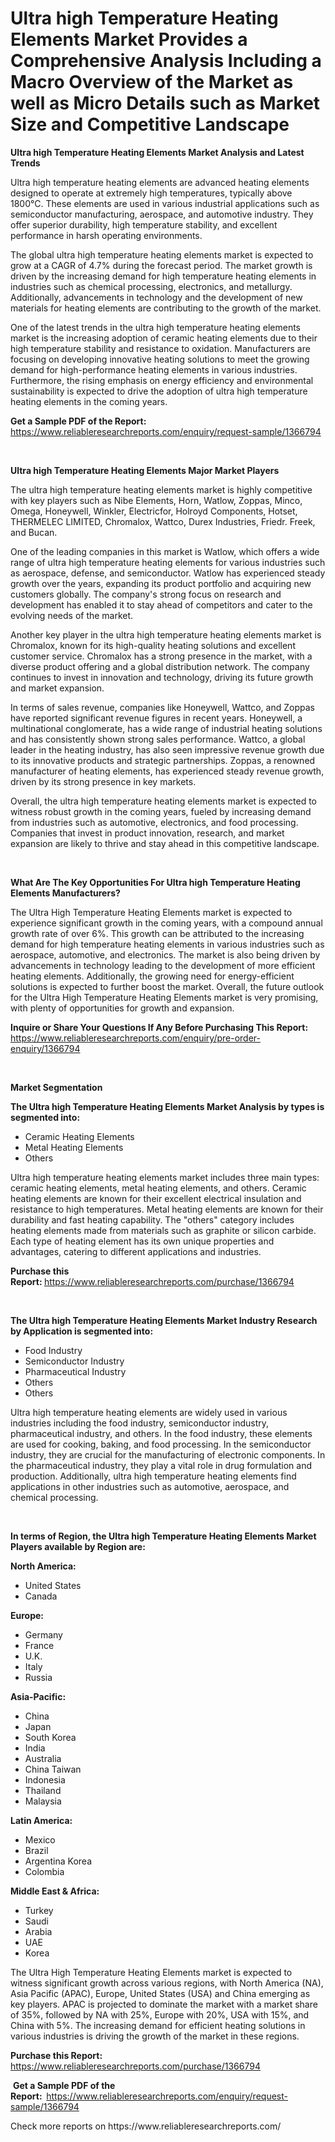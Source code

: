 <p><h1>Ultra high Temperature Heating Elements Market Provides a Comprehensive Analysis Including a Macro Overview of the Market as well as Micro Details such as Market Size and Competitive Landscape</h1></p><p><strong>Ultra high Temperature Heating Elements Market Analysis and Latest Trends</strong></p>
<p><p>Ultra high temperature heating elements are advanced heating elements designed to operate at extremely high temperatures, typically above 1800°C. These elements are used in various industrial applications such as semiconductor manufacturing, aerospace, and automotive industry. They offer superior durability, high temperature stability, and excellent performance in harsh operating environments.</p><p>The global ultra high temperature heating elements market is expected to grow at a CAGR of 4.7% during the forecast period. The market growth is driven by the increasing demand for high temperature heating elements in industries such as chemical processing, electronics, and metallurgy. Additionally, advancements in technology and the development of new materials for heating elements are contributing to the growth of the market.</p><p>One of the latest trends in the ultra high temperature heating elements market is the increasing adoption of ceramic heating elements due to their high temperature stability and resistance to oxidation. Manufacturers are focusing on developing innovative heating solutions to meet the growing demand for high-performance heating elements in various industries. Furthermore, the rising emphasis on energy efficiency and environmental sustainability is expected to drive the adoption of ultra high temperature heating elements in the coming years.</p></p>
<p><strong>Get a Sample PDF of the Report:&nbsp;</strong> <a href="https://www.reliableresearchreports.com/enquiry/request-sample/1366794">https://www.reliableresearchreports.com/enquiry/request-sample/1366794</a></p>
<p>&nbsp;</p>
<p><strong>Ultra high Temperature Heating Elements Major Market Players</strong></p>
<p><p>The ultra high temperature heating elements market is highly competitive with key players such as Nibe Elements, Horn, Watlow, Zoppas, Minco, Omega, Honeywell, Winkler, Electricfor, Holroyd Components, Hotset, THERMELEC LIMITED, Chromalox, Wattco, Durex Industries, Friedr. Freek, and Bucan.</p><p>One of the leading companies in this market is Watlow, which offers a wide range of ultra high temperature heating elements for various industries such as aerospace, defense, and semiconductor. Watlow has experienced steady growth over the years, expanding its product portfolio and acquiring new customers globally. The company's strong focus on research and development has enabled it to stay ahead of competitors and cater to the evolving needs of the market.</p><p>Another key player in the ultra high temperature heating elements market is Chromalox, known for its high-quality heating solutions and excellent customer service. Chromalox has a strong presence in the market, with a diverse product offering and a global distribution network. The company continues to invest in innovation and technology, driving its future growth and market expansion.</p><p>In terms of sales revenue, companies like Honeywell, Wattco, and Zoppas have reported significant revenue figures in recent years. Honeywell, a multinational conglomerate, has a wide range of industrial heating solutions and has consistently shown strong sales performance. Wattco, a global leader in the heating industry, has also seen impressive revenue growth due to its innovative products and strategic partnerships. Zoppas, a renowned manufacturer of heating elements, has experienced steady revenue growth, driven by its strong presence in key markets.</p><p>Overall, the ultra high temperature heating elements market is expected to witness robust growth in the coming years, fueled by increasing demand from industries such as automotive, electronics, and food processing. Companies that invest in product innovation, research, and market expansion are likely to thrive and stay ahead in this competitive landscape.</p></p>
<p>&nbsp;</p>
<p><strong>What Are The Key Opportunities For Ultra high Temperature Heating Elements Manufacturers?</strong></p>
<p><p>The Ultra High Temperature Heating Elements market is expected to experience significant growth in the coming years, with a compound annual growth rate of over 6%. This growth can be attributed to the increasing demand for high temperature heating elements in various industries such as aerospace, automotive, and electronics. The market is also being driven by advancements in technology leading to the development of more efficient heating elements. Additionally, the growing need for energy-efficient solutions is expected to further boost the market. Overall, the future outlook for the Ultra High Temperature Heating Elements market is very promising, with plenty of opportunities for growth and expansion.</p></p>
<p><strong>Inquire or Share Your Questions If Any Before Purchasing This Report:</strong> <a href="https://www.reliableresearchreports.com/enquiry/pre-order-enquiry/1366794">https://www.reliableresearchreports.com/enquiry/pre-order-enquiry/1366794</a></p>
<p>&nbsp;</p>
<p><strong>Market Segmentation</strong></p>
<p><strong>The Ultra high Temperature Heating Elements Market Analysis by types is segmented into:</strong></p>
<p><ul><li>Ceramic Heating Elements</li><li>Metal Heating Elements</li><li>Others</li></ul></p>
<p><p>Ultra high temperature heating elements market includes three main types: ceramic heating elements, metal heating elements, and others. Ceramic heating elements are known for their excellent electrical insulation and resistance to high temperatures. Metal heating elements are known for their durability and fast heating capability. The "others" category includes heating elements made from materials such as graphite or silicon carbide. Each type of heating element has its own unique properties and advantages, catering to different applications and industries.</p></p>
<p><strong>Purchase this Report:&nbsp;</strong><a href="https://www.reliableresearchreports.com/purchase/1366794">https://www.reliableresearchreports.com/purchase/1366794</a></p>
<p>&nbsp;</p>
<p><strong>The Ultra high Temperature Heating Elements Market Industry Research by Application is segmented into:</strong></p>
<p><ul><li>Food Industry</li><li>Semiconductor Industry</li><li>Pharmaceutical Industry</li><li>Others</li><li>Others</li></ul></p>
<p><p>Ultra high temperature heating elements are widely used in various industries including the food industry, semiconductor industry, pharmaceutical industry, and others. In the food industry, these elements are used for cooking, baking, and food processing. In the semiconductor industry, they are crucial for the manufacturing of electronic components. In the pharmaceutical industry, they play a vital role in drug formulation and production. Additionally, ultra high temperature heating elements find applications in other industries such as automotive, aerospace, and chemical processing.</p></p>
<p>&nbsp;</p>
<p><strong>In terms of Region, the Ultra high Temperature Heating Elements Market Players available by Region are:</strong></p>
<p>
    <p> <strong> North America: </strong>
        <ul>
            <li>United States</li>
            <li>Canada</li>
        </ul>
        </p> 
    <p> <strong> Europe: </strong>
        <ul>
            <li>Germany</li>
            <li>France</li>
            <li>U.K.</li>
            <li>Italy</li>
            <li>Russia</li>
        </ul>
        </p> 
    <p> <strong> Asia-Pacific: </strong>
        <ul>
            <li>China</li>
            <li>Japan</li>
            <li>South Korea</li>
            <li>India</li>
            <li>Australia</li>
            <li>China Taiwan</li>
            <li>Indonesia</li>
            <li>Thailand</li>
            <li>Malaysia</li>
        </ul>
        </p> 
    <p> <strong> Latin America: </strong>
        <ul>
            <li>Mexico</li>
            <li>Brazil</li>
            <li>Argentina Korea</li>
            <li>Colombia</li>
        </ul>
        </p> 
    <p> <strong> Middle East & Africa: </strong>
        <ul>
            <li>Turkey</li>
            <li>Saudi</li>
            <li>Arabia</li>
            <li>UAE</li>
            <li>Korea</li>
        </ul>
    </p>
    </p>
<p><p>The Ultra High Temperature Heating Elements market is expected to witness significant growth across various regions, with North America (NA), Asia Pacific (APAC), Europe, United States (USA) and China emerging as key players. APAC is projected to dominate the market with a market share of 35%, followed by NA with 25%, Europe with 20%, USA with 15%, and China with 5%. The increasing demand for efficient heating solutions in various industries is driving the growth of the market in these regions.</p></p>
<p><strong>Purchase this Report: </strong><a href="https://www.reliableresearchreports.com/purchase/1366794">https://www.reliableresearchreports.com/purchase/1366794</a></p>
<p>&nbsp;<strong>Get a Sample PDF of the Report:&nbsp;&nbsp;</strong><a href="https://www.reliableresearchreports.com/enquiry/request-sample/1366794">https://www.reliableresearchreports.com/enquiry/request-sample/1366794</a></p>
<p><strong></strong></p>
<p>Check more reports on https://www.reliableresearchreports.com/</p>